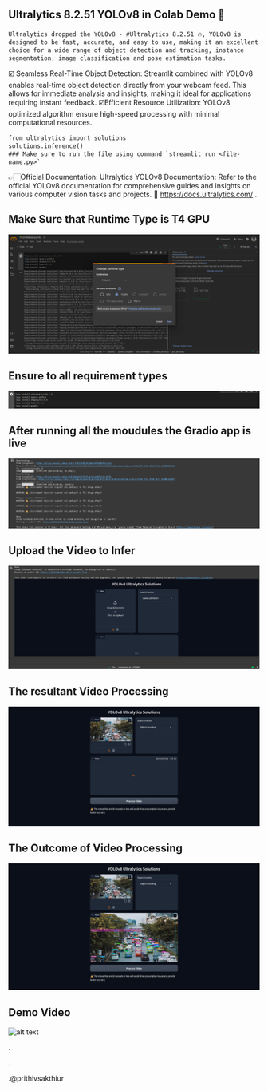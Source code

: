 ## Ultralytics 8.2.51 YOLOv8 in Colab Demo 🍺

    Ultralytics dropped the YOLOv8 - #Ultralytics 8.2.51 🔥, YOLOv8 is designed to be fast, accurate, and easy to use, making it an excellent choice for a wide range of object detection and tracking, instance segmentation, image classification and pose estimation tasks.

☑️ Seamless Real-Time Object Detection: Streamlit combined with YOLOv8 enables real-time object detection directly from your webcam feed. This allows for immediate analysis and insights, making it ideal for applications requiring instant feedback.
☑️Efficient Resource Utilization: YOLOv8 optimized algorithm ensure high-speed processing with minimal computational resources.

    from ultralytics import solutions
    solutions.inference()
    ### Make sure to run the file using command `streamlit run <file-name.py>`

👉🏻Official Documentation:
Ultralytics YOLOv8 Documentation: Refer to the official YOLOv8 documentation for comprehensive guides and insights on various computer vision tasks and projects. 🔗 https://docs.ultralytics.com/ .

## Make Sure that Runtime Type is T4 GPU

![alt text](assets/t41.png)

## Ensure to all requirement types

![alt text](assets/t42.png)

## After running all the moudules the Gradio app is live

![alt text](assets/t43.png)

## Upload the Video to Infer

![alt text](assets/t444.png)

## The resultant Video Processing

![alt text](assets/t44.png)

## The Outcome of Video Processing

![alt text](assets/t4OUT.png)

## Demo Video 

![alt text](docs/YOLO.gif)

.

.

.@prithivsakthiur
